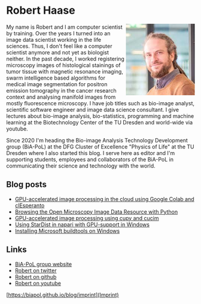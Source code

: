 # Robert Haase
<img style="float: right;" src="images/robert_haase.png">
My name is Robert and I am computer scientist by training. 
Over the years I turned into an image data scientist working in the life sciences. 
Thus, I don't feel like a computer scientist anymore and not yet as biologist neither.
In the past decade, I worked registering microscopy images of histological stainings of tumor tissue with magnetic resonance imaging, 
swarm intelligence based algorithms for medical image segmentation for positron emission tomography in the cancer research context and
analysing manifold images from mostly fluorescence microscopy.
I have job titles such as bio-image analyst, scientific software engineer and image data science consultant. 
I give lectures about bio-image analysis, bio-statistics, programming and machine learning at the Biotechnology Center of the TU Dresden and world-wide via youtube. 

Since 2020 I'm heading the Bio-image Analysis Technology Development group (BiA-PoL) at the DFG Cluster of Excellence "Physics of Life" at the TU Dresden where I also started this blog. 
I serve here as editor and I'm supporting students, employees and collaborators of the BiA-PoL in communicating their science and technology with the world.

## Blog posts
* [GPU-accelerated image processing in the cloud using Google Colab and clEsperanto](https://biapol.github.io/blog/robert_haase/clesperanto_google_colab)
* [Browsing the Open Microscopy Image Data Resource with Python](https://biapol.github.io/blog/robert_haase/browsing_idr)
* [GPU-accelerated image processing using cupy and cucim](https://biapol.github.io/blog/robert_haase/cupy_cucim)
* [Using StarDist in napari with GPU-support in Windows](https://biapol.github.io/blog/robert_haase/stardist_gpu)
* [Installing Microsoft buildtools on Windows](https://biapol.github.io/blog/robert_haase/ms_build_tools)

## Links
* [BiA-PoL group website](https://physics-of-life.tu-dresden.de/en/research/core-groups/bio-image-analysis)
* [Robert on twitter](https://twitter.com/haesleinhuepf)
* [Robert on github](https://github.com/haesleinhuepf)
* [Robert on youtube](https://youtube.com/haesleinhuepf)

[https://biapol.github.io/blog/imprint](Imprint)
